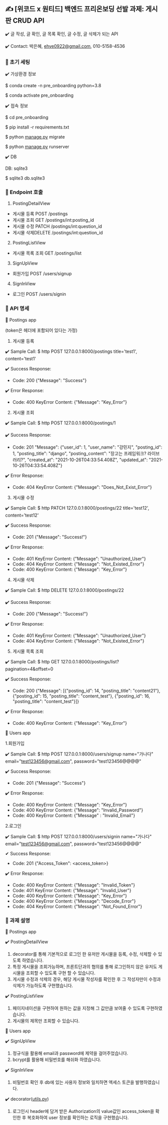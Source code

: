 ## ✍️ [위코드 x 원티드] 백엔드 프리온보딩 선발 과제: 게시판 CRUD API

✔️ 글 작성, 글 확인, 글 목록 확인, 글 수정, 글 삭제가 되는 API

✔️ Contact: 박은혜, [ehye0922@gmail.com](mailto:ehye0922@gmail.com), 010-5158-4536

### 📌 초기 세팅

✔️ 가상환경 정보

$ conda create -n pre_onboarding python=3.8

$ conda activate pre_onboarding

✔️ 접속 정보

$ cd pre_onboarding

$ pip install -r requirements.txt

$ python [manage.py](http://manage.py/) migrate

$ python [manage.py](http://manage.py/) runserver

✔️ DB

DB: sqlite3

$ sqlite3 db.sqlite3

### 📌 Endpoint 호출

1. PostingDetailView
- 게시물 등록 POST /postings
- 게시물 조회 GET /postings/int:posting_id
- 게시물 수정 PATCH /postings/int:question_id
- 게시물 삭제DELETE /postings/int:question_id

2. PostingListView
- 게시물 목록 조회 GET /postings/list

3. SignUpView
- 회원가입 POST /users/signup

4. SignInView
- 로그인 POST /users/signin

### 📌 API 명세

📕 Postings app

(token은 헤더에 포함되어 있다는 가정)

1. 게시물 등록

✔️ Sample Call:
$ http POST 127.0.0.1:8000/postings title='test1', content='test1'

✔️ Success Response:
* Code: 200 {"Message": "Success"}

✔️ Error Response:
* Code: 400 KeyError Content: {"Message": "Key_Error"}

2. 게시물 조회

✔️ Sample Call:
$ http POST 127.0.0.1:8000/postings/1

✔️ Success Response:

* Code: 201 "Message": {"user_id": 1,
                      "user_name": "강민지",
                     "posting_id": 1,
                  "posting_title": "django",
                "posting_content": "장고는 프레임워크? 라이브러리?",
                     "created_at": "2021-10-26T04:33:54.408Z",
                     "updated_at": "2021-10-26T04:33:54.408Z"}

✔️ Error Response:
* Code: 404 KeyError Content: {"Message": "Does_Not_Exist_Error"}

3. 게시물 수정

✔️ Sample Call:
$ http PATCH 127.0.0.1:8000/postings/22 title='test12', content='test12'

✔️ Success Response:
* Code: 201 {"Message": "Success!"}

✔️ Error Response:
* Code: 401 KeyError Content: {"Message": "Unauthorized_User"}
* Code: 404 KeyError Content: {"Message": "Not_Existed_Error"}
* Code: 400 KeyError Content: {"Message": "Key_Error"}

4. 게시물 삭제

✔️ Sample Call:
$ http DELETE 127.0.0.1:8000/postings/22

✔️ Success Response:
* Code: 200 {"Message": "Success!"}

✔️ Error Response:
* Code: 401 KeyError Content: {"Message": "Unauthorized_User"}
* Code: 404 KeyError Content: {"Message": "Not_Existed_Error"}

5. 게시물 목록 조회

✔️ Sample Call:
$ http GET 127.0.0.1:8000/postings/list?pagination=4&offset=0

✔️ Success Response:
* Code: 200 {"Message": [{"posting_id": 14, "posting_title": "content21"},
            {"posting_id": 15, "posting_title": "content_test"},
            {"posting_id": 16, "posting_title": "content_test"}]}
    
✔️ Error Response:
* Code: 400 KeyError Content: {"Message": "Key_Error"}

📕 Users app

1.회원가입

✔️ Sample Call:
$ http POST 127.0.0.1:8000/users/signup name="가나다" email="test123456@gmail.com", password="test123456@@@@"

✔️ Success Response:
* Code: 201 {"Message": "Success"}

✔️ Error Response:
* Code: 400 KeyError Content: {"Message": "Key_Error"}
* Code: 400 KeyError Content: {"Message": "Invalid_Password"}
* Code: 400 KeyError Content: {"Message" : "Invalid_Email"}

2.로그인

✔️ Sample Call:
$ http POST 127.0.0.1:8000/users/signin name="가나다" email="test123456@gmail.com", password="test123456@@@@"

✔ Success Response:
* Code: 201 {"Access_Token": <access_token>}

✔️ Error Response:
* Code: 400 KeyError Content: {"Message": "Invalid_Token"}
* Code: 401 KeyError Content: {"Message": "Invalid_User"}
* Code: 400 KeyError Content: {"Message": "Key_Error"}
* Code: 400 KeyError Content: {"Message": "Decode_Error"}
* Code: 404 KeyError Content: {"Message": "Not_Found_Error"}

### 📌 과제 설명

📕 Postings app

✔️ PostingDetailView
1. decorator를 통해 기본적으로 로그인 한 유저만 게시물을 등록, 수정, 삭제할 수 있도록 하였습니다.
2. 특정 게시물을 조회가능하며, 프론트단과의 협의를 통해 로그인하지 않은 유저도 게시물을 조회할 수 있도록 구현 할 수 있습니다.
3. 게시물 수정과 삭제의 경우, 해당 게시물 작성자를 확인한 후 그 작성자만이 수정과 삭제가 가능하도록 구현했습니다.

✔️ PostingListView
1. 페이지네이션을 구현하여 원하는 값을 지정해 그 값만큼 보여줄 수 있도록 구현하였습니다.
2. 게시물의 제목만 조회할 수 있습니다.

📕 Users app

✔️ SignUpView
1. 정규식을 활용해 email과 password에 제약을 걸어주었습니다.
2. bcrypt를 활용해 비밀번호를 해쉬화 하였습니다.

✔️ SignInView
1. 비밀번호 확인 후 db에 있는 사용자 정보와 일치하면 엑세스 토큰을 발행하였습니다.

✔️ decorator([utils.py](http://utils.py/))
1. 로그인시 header에 담겨 받은 Authorization의 value값인 access_token을 확인한 후 복호화하여 user 정보를 확인하는 로직을 구현했습니다.
